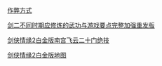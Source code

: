 [作弊方式](作弊方式)

[剑二不同时期应修炼的武功与游戏要点完整加强重发版](剑二不同时期应修炼的武功与游戏要点完整加强重发版)

[剑侠情缘2白金版南宫飞云二十门绝技](剑侠情缘2白金版南宫飞云二十门绝技)

[剑侠情缘2白金版地图](剑侠情缘2白金版地图)